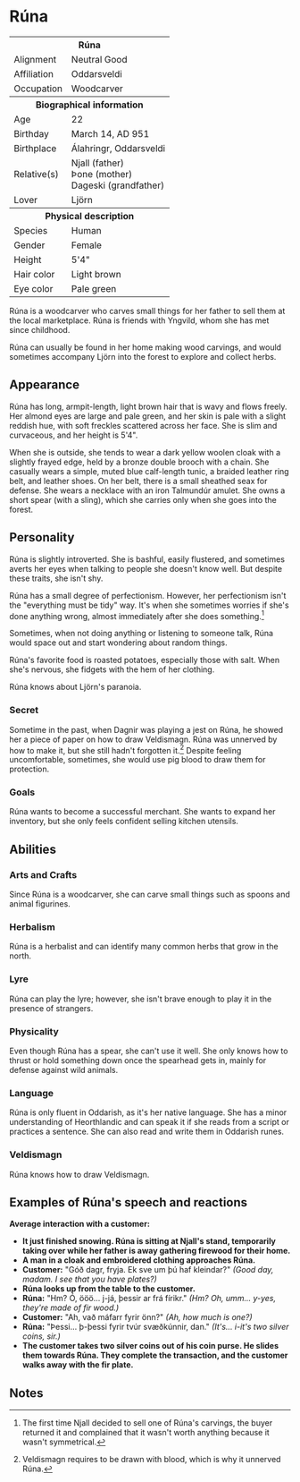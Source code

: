 # Rúna

<table><tbody>
	<tr> <th colspan=2>Rúna</th> </tr>
	<tr> <td>Alignment</td> <td>Neutral Good</td> </tr>
	<tr> <td>Affiliation</td> <td>Oddarsveldi</td> </tr>
	<tr> <td>Occupation</td> <td>Woodcarver</td> </tr>
	<tr> <th colspan=2>Biographical information</th> </tr>
	<tr> <td>Age</td> <td>22</td> </tr>
	<tr> <td>Birthday</td> <td>March 14, AD 951</td> </tr>
	<tr> <td>Birthplace</td> <td>Álahringr, Oddarsveldi</td> </tr>
	<tr> <td>Relative(s)</td> <td>Njall (father)<br>Þone (mother)<br>Dageski (grandfather)</td> </tr>
	<tr> <td>Lover</td> <td>Ljörn</td> </tr>
	<tr> <th colspan=2>Physical description</th> </tr>
	<tr> <td>Species</td> <td>Human</td> </tr>
	<tr> <td>Gender</td> <td>Female</td> </tr>
	<tr> <td>Height</td> <td>5'4"</td> </tr>
	<tr> <td>Hair color</td> <td>Light brown</td> </tr>
	<tr> <td>Eye color</td> <td>Pale green</td> </tr>
</tbody></table>

Rúna is a woodcarver who carves small things for her father to sell them at the local marketplace. Rúna is friends with Yngvild, whom she has met since childhood.

Rúna can usually be found in her home making wood carvings, and would sometimes accompany Ljörn into the forest to explore and collect herbs.

## Appearance
Rúna has long, armpit-length, light brown hair that is wavy and flows freely. Her almond eyes are large and pale green, and her skin is pale with a slight reddish hue, with soft freckles scattered across her face. She is slim and curvaceous, and her height is 5'4".

When she is outside, she tends to wear a dark yellow woolen cloak with a slightly frayed edge, held by a bronze double brooch with a chain. She casually wears a simple, muted blue calf-length tunic, a braided leather ring belt, and leather shoes. On her belt, there is a small sheathed seax for defense. She wears a necklace with an iron Talmundúr amulet. She owns a short spear (with a sling), which she carries only when she goes into the forest.

## Personality
Rúna is slightly introverted. She is bashful, easily flustered, and sometimes averts her eyes when talking to people she doesn't know well. But despite these traits, she isn't shy.

Rúna has a small degree of perfectionism. However, her perfectionism isn't the "everything must be tidy" way. It's when she sometimes worries if she's done anything wrong, almost immediately after she does something.[^1]

Sometimes, when not doing anything or listening to someone talk, Rúna would space out and start wondering about random things.

Rúna's favorite food is roasted potatoes, especially those with salt. When she's nervous, she fidgets with the hem of her clothing.

Rúna knows about Ljörn's paranoia.

### Secret
Sometime in the past, when Dagnir was playing a jest on Rúna, he showed her a piece of paper on how to draw Veldismagn. Rúna was unnerved by how to make it, but she still hadn't forgotten it.[^2] Despite feeling uncomfortable, sometimes, she would use pig blood to draw them for protection.

### Goals
Rúna wants to become a successful merchant. She wants to expand her inventory, but she only feels confident selling kitchen utensils.

## Abilities
### Arts and Crafts
Since Rúna is a woodcarver, she can carve small things such as spoons and animal figurines.

### Herbalism
Rúna is a herbalist and can identify many common herbs that grow in the north.

### Lyre
Rúna can play the lyre; however, she isn't brave enough to play it in the presence of strangers. 

### Physicality
Even though Rúna has a spear, she can't use it well. She only knows how to thrust or hold something down once the spearhead gets in, mainly for defense against wild animals.

### Language
Rúna is only fluent in Oddarish, as it's her native language. She has a minor understanding of Heorthlandic and can speak it if she reads from a script or practices a sentence. She can also read and write them in Oddarish runes.

### Veldismagn
Rúna knows how to draw Veldismagn.

## Examples of Rúna's speech and reactions
**Average interaction with a customer:**

 - **It just finished snowing. Rúna is sitting at Njall's stand, temporarily taking over while her father is away gathering firewood for their home.**
 - **A man in a cloak and embroidered clothing approaches Rúna.**
 - **Customer:** "Góð dagr, fryja. Ek sve um þú haf kleindar?" *(Good day, madam. I see that you have plates?)*
 - **Rúna looks up from the table to the customer.**
 - **Rúna:** "Hm? Ó, ööö... j-já, þessir ar frá fírikr." *(Hm? Oh, umm... y-yes, they're made of fir wood.)*
 - **Customer:** "Ah, vað máfarr fyrir önn?" *(Ah, how much is one?)*
 - **Rúna:** "Þessi... þ-þessi fyrir tvúr svæðkúnnir, dan." *(It's... i-it's two silver coins, sir.)*
 - **The customer takes two silver coins out of his coin purse. He slides them towards Rúna. They complete the transaction, and the customer walks away with the fir plate.**

## Notes
[^1]: The first time Njall decided to sell one of Rúna's carvings, the buyer returned it and complained that it wasn't worth anything because it wasn't symmetrical.
[^2]: Veldismagn requires to be drawn with blood, which is why it unnerved Rúna.
